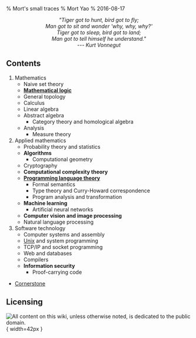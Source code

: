 % Mort's small traces
% Mort Yao
% 2016-08-17

<div style="text-align:center;font-style:italic">
"Tiger got to hunt, bird got to fly;
<br> Man got to sit and wonder 'why, why, why?'
<br> Tiger got to sleep, bird got to land;
<br> Man got to tell himself he understand."
<br> --- Kurt Vonnegut
</div>

## Contents

1. Mathematics
    * Naive set theory
    * **[Mathematical logic](/math/logic)**
    * General topology
    * Calculus
    * Linear algebra
    * Abstract algebra
        * Category theory and homological algebra
    * Analysis
        * Measure theory
2. Applied mathematics
    * Probability theory and statistics
    * **Algorithms**
        * Computational geometry
    * Cryptography
    * **Computational complexity theory**
    * **[Programming language theory](/plt)**
        * Formal semantics
        * Type theory and Curry-Howard correspondence
        * Program analysis and transformation
    * **Machine learning**
        * Artificial neural networks
    * **Computer vision and image processing**
    * Natural language processing
3. Software technology
    * Computer systems and assembly
    * [Unix](/unix) and system programming
    * TCP/IP and socket programming
    * Web and databases
    * Compilers
    * **Information security**
        * Proof-carrying code

* [Cornerstone](/cornerstone)



## Licensing

![<small>
All content on this wiki, unless otherwise noted, is dedicated to the
[public domain](https://raw.githubusercontent.com/soimort/wiki/gh-pages/LICENSE).
</small>](https://i0.wp.com/dl.dropboxusercontent.com/s/2f9kuczvqrcaagg/cc0.png){ width=42px }
